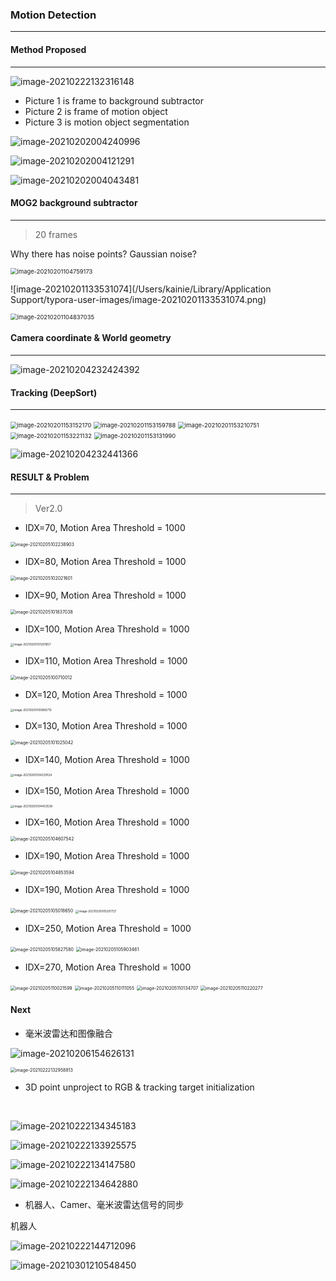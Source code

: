 



### Motion Detection

---





#### Method Proposed

---

![image-20210222132316148](image-20210222132316148.png)

- Picture 1 is frame to background subtractor
- Picture 2 is frame of motion object
- Picture 3 is motion object segmentation



![image-20210202004240996](image-20210202004240996.png)

![image-20210202004121291](image-20210202004121291.png)

![image-20210202004043481](image-20210202004043481.png)

#### MOG2 background subtractor

---

> 20 frames

Why there has noise points? Gaussian noise?

<img src="/Users/kainie/Library/Application Support/typora-user-images/image-20210201104759173.png" alt="image-20210201104759173" style="zoom:67%;" />

![image-20210201133531074](/Users/kainie/Library/Application Support/typora-user-images/image-20210201133531074.png)



<img src="/Users/kainie/Library/Application Support/typora-user-images/image-20210201104837035.png" alt="image-20210201104837035" style="zoom:67%;" />

#### Camera coordinate & World geometry

---

![image-20210204232424392](image-20210204232424392.png)





#### Tracking (DeepSort)

---

<img src="image-20210201153152170.png" alt="image-20210201153152170" style="zoom: 67%;" />

<img src="image-20210201153159788.png" alt="image-20210201153159788" style="zoom:67%;" />

<img src="image-20210201153210751.png" alt="image-20210201153210751" style="zoom:67%;" />

<img src="image-20210201153221132.png" alt="image-20210201153221132" style="zoom:67%;" />

<img src="image-20210201153131990.png" alt="image-20210201153131990" style="zoom:67%;" />







![image-20210204232441366](image-20210204232441366.png)





#### RESULT & Problem

---

> Ver2.0



- IDX=70, Motion Area Threshold = 1000

<img src="image-20210205102238903.png" alt="image-20210205102238903" style="zoom:50%;" />

- IDX=80, Motion Area Threshold = 1000

<img src="image-20210205102021601.png" alt="image-20210205102021601" style="zoom:50%;" />

- IDX=90, Motion Area Threshold = 1000

<img src="image-20210205101837038.png" alt="image-20210205101837038" style="zoom:50%;" />

- IDX=100, Motion Area Threshold = 1000

<img src="image-20210205101201657.png" alt="image-20210205101201657" style="zoom: 33%;" />

- IDX=110, Motion Area Threshold = 1000

<img src="image-20210205100710012.png" alt="image-20210205100710012" style="zoom:50%;" />

- DX=120, Motion Area Threshold = 1000

<img src="image-20210205100856713.png" alt="image-20210205100856713" style="zoom: 33%;" />



- DX=130, Motion Area Threshold = 1000

<img src="image-20210205101025042.png" alt="image-20210205101025042" style="zoom:50%;" />



- IDX=140, Motion Area Threshold = 1000

<img src="image-20210205104239124.png" alt="image-20210205104239124" style="zoom: 33%;" />

- IDX=150, Motion Area Threshold = 1000

<img src="image-20210205104453538.png" alt="image-20210205104453538" style="zoom: 33%;" />

- IDX=160, Motion Area Threshold = 1000

<img src="image-20210205104607542.png" alt="image-20210205104607542" style="zoom: 50%;" />

- IDX=190, Motion Area Threshold = 1000

<img src="image-20210205104853594.png" alt="image-20210205104853594" style="zoom:50%;" />

- IDX=190, Motion Area Threshold = 1000

<img src="image-20210205105018650.png" alt="image-20210205105018650" style="zoom:50%;" />

<img src="image-20210205105201727.png" alt="image-20210205105201727" style="zoom: 33%;" />

- IDX=250, Motion Area Threshold = 1000

<img src="image-20210205105827580.png" alt="image-20210205105827580" style="zoom:50%;" />

<img src="image-20210205105903461.png" alt="image-20210205105903461" style="zoom:50%;" />

- IDX=270, Motion Area Threshold = 1000

<img src="image-20210205110021599.png" alt="image-20210205110021599" style="zoom:50%;" />

<img src="image-20210205110111055.png" alt="image-20210205110111055" style="zoom:50%;" />

<img src="image-20210205110134707.png" alt="image-20210205110134707" style="zoom:50%;" />

<img src="image-20210205110220277.png" alt="image-20210205110220277" style="zoom:50%;" />

#### Next

- 毫米波雷达和图像融合

![image-20210206154626131](image-20210206154626131.png)



<img src="image-20210222132958813.png" alt="image-20210222132958813" style="zoom:50%;" />



- 3D point unproject to RGB & tracking target initialization

​	

<img src="image-20210222134345183.png" alt="image-20210222134345183"  />

![image-20210222133925575](image-20210222133925575.png)

![image-20210222134147580](image-20210222134147580.png)

![image-20210222134642880](image-20210222134642880.png)



- 机器人、Camer、毫米波雷达信号的同步

机器人





![image-20210222144712096](image-20210222144712096.png)





![image-20210301210548450](image-20210301210548450.png)